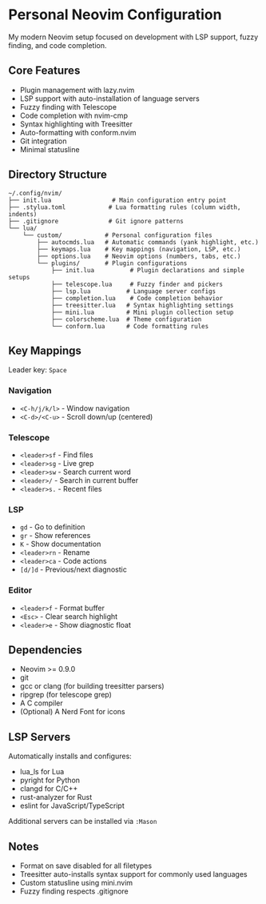 # Personal Neovim Configuration

My modern Neovim setup focused on development with LSP support, fuzzy finding, and code completion.

## Core Features

- Plugin management with lazy.nvim
- LSP support with auto-installation of language servers
- Fuzzy finding with Telescope
- Code completion with nvim-cmp
- Syntax highlighting with Treesitter
- Auto-formatting with conform.nvim
- Git integration
- Minimal statusline

## Directory Structure

```
~/.config/nvim/
├── init.lua                 # Main configuration entry point
├── .stylua.toml            # Lua formatting rules (column width, indents)
├── .gitignore              # Git ignore patterns
└── lua/
    └── custom/            # Personal configuration files
        ├── autocmds.lua   # Automatic commands (yank highlight, etc.)
        ├── keymaps.lua    # Key mappings (navigation, LSP, etc.)
        ├── options.lua    # Neovim options (numbers, tabs, etc.)
        └── plugins/       # Plugin configurations
            ├── init.lua          # Plugin declarations and simple setups
            ├── telescope.lua     # Fuzzy finder and pickers
            ├── lsp.lua          # Language server configs
            ├── completion.lua    # Code completion behavior
            ├── treesitter.lua   # Syntax highlighting settings
            ├── mini.lua         # Mini plugin collection setup
            ├── colorscheme.lua  # Theme configuration
            └── conform.lua      # Code formatting rules
```

## Key Mappings

Leader key: `Space`

### Navigation
- `<C-h/j/k/l>` - Window navigation
- `<C-d>/<C-u>` - Scroll down/up (centered)

### Telescope
- `<leader>sf` - Find files
- `<leader>sg` - Live grep
- `<leader>sw` - Search current word
- `<leader>/` - Search in current buffer
- `<leader>s.` - Recent files

### LSP
- `gd` - Go to definition
- `gr` - Show references
- `K` - Show documentation
- `<leader>rn` - Rename
- `<leader>ca` - Code actions
- `[d/]d` - Previous/next diagnostic

### Editor
- `<leader>f` - Format buffer
- `<Esc>` - Clear search highlight
- `<leader>e` - Show diagnostic float

## Dependencies

- Neovim >= 0.9.0
- git
- gcc or clang (for building treesitter parsers)
- ripgrep (for telescope grep)
- A C compiler
- (Optional) A Nerd Font for icons

## LSP Servers

Automatically installs and configures:
- lua_ls for Lua
- pyright for Python
- clangd for C/C++
- rust-analyzer for Rust
- eslint for JavaScript/TypeScript

Additional servers can be installed via `:Mason`

## Notes

- Format on save disabled for all filetypes
- Treesitter auto-installs syntax support for commonly used languages
- Custom statusline using mini.nvim
- Fuzzy finding respects .gitignore
